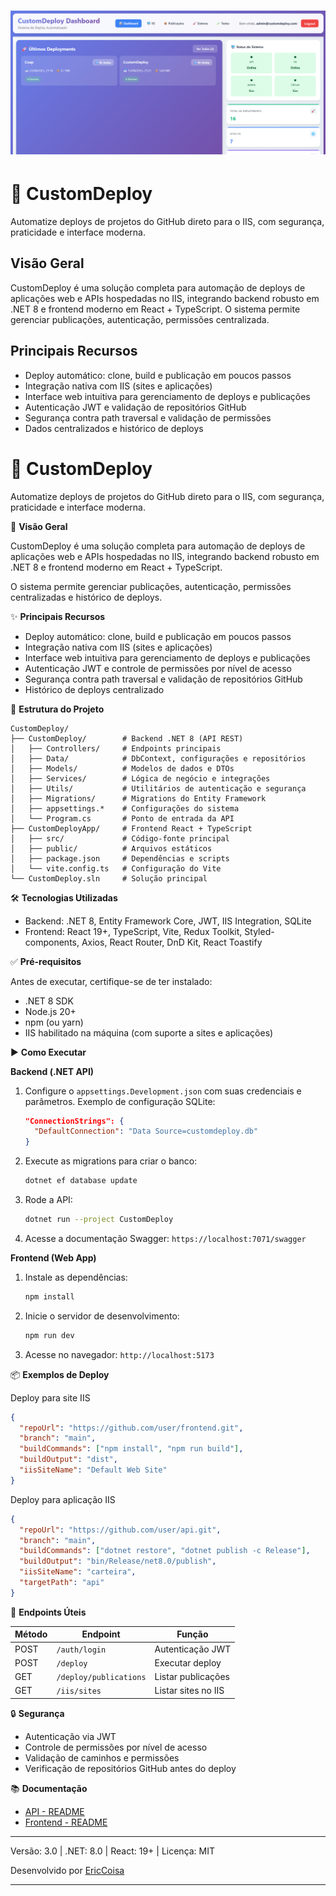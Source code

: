 # ![Dashboard do CustomDeploy](./public/dashboard.png)
# 🚀 CustomDeploy

Automatize deploys de projetos do GitHub direto para o IIS, com segurança, praticidade e interface moderna.

## Visão Geral

CustomDeploy é uma solução completa para automação de deploys de aplicações web e APIs hospedadas no IIS, integrando backend robusto em .NET 8 e frontend moderno em React + TypeScript. O sistema permite gerenciar publicações, autenticação, permissões centralizada.

## Principais Recursos

- Deploy automático: clone, build e publicação em poucos passos
- Integração nativa com IIS (sites e aplicações)
- Interface web intuitiva para gerenciamento de deploys e publicações
- Autenticação JWT e validação de repositórios GitHub
- Segurança contra path traversal e validação de permissões
- Dados centralizados e histórico de deploys


# 🚀 CustomDeploy

Automatize deploys de projetos do GitHub direto para o IIS, com segurança, praticidade e interface moderna.





📖 **Visão Geral**

CustomDeploy é uma solução completa para automação de deploys de aplicações web e APIs hospedadas no IIS, integrando backend robusto em .NET 8 e frontend moderno em React + TypeScript.

O sistema permite gerenciar publicações, autenticação, permissões centralizadas e histórico de deploys.

✨ **Principais Recursos**

- Deploy automático: clone, build e publicação em poucos passos
- Integração nativa com IIS (sites e aplicações)
- Interface web intuitiva para gerenciamento de deploys e publicações
- Autenticação JWT e controle de permissões por nível de acesso
- Segurança contra path traversal e validação de repositórios GitHub
- Histórico de deploys centralizado

📂 **Estrutura do Projeto**
```
CustomDeploy/
├── CustomDeploy/        # Backend .NET 8 (API REST)
│   ├── Controllers/     # Endpoints principais
│   ├── Data/            # DbContext, configurações e repositórios
│   ├── Models/          # Modelos de dados e DTOs
│   ├── Services/        # Lógica de negócio e integrações
│   ├── Utils/           # Utilitários de autenticação e segurança
│   ├── Migrations/      # Migrations do Entity Framework
│   ├── appsettings.*    # Configurações do sistema
│   └── Program.cs       # Ponto de entrada da API
├── CustomDeployApp/     # Frontend React + TypeScript
│   ├── src/             # Código-fonte principal
│   ├── public/          # Arquivos estáticos
│   ├── package.json     # Dependências e scripts
│   └── vite.config.ts   # Configuração do Vite
└── CustomDeploy.sln     # Solução principal
```

🛠 **Tecnologias Utilizadas**

- Backend: .NET 8, Entity Framework Core, JWT, IIS Integration, SQLite
- Frontend: React 19+, TypeScript, Vite, Redux Toolkit, Styled-components, Axios, React Router, DnD Kit, React Toastify

✅ **Pré-requisitos**

Antes de executar, certifique-se de ter instalado:

- .NET 8 SDK
- Node.js 20+
- npm (ou yarn)
- IIS habilitado na máquina (com suporte a sites e aplicações)

▶️ **Como Executar**

**Backend (.NET API)**

1. Configure o `appsettings.Development.json` com suas credenciais e parâmetros.
   Exemplo de configuração SQLite:
   ```json
   "ConnectionStrings": {
     "DefaultConnection": "Data Source=customdeploy.db"
   }
   ```
2. Execute as migrations para criar o banco:
   ```sh
   dotnet ef database update
   ```
3. Rode a API:
   ```sh
   dotnet run --project CustomDeploy
   ```
4. Acesse a documentação Swagger:
   `https://localhost:7071/swagger`

**Frontend (Web App)**

1. Instale as dependências:
   ```sh
   npm install
   ```
2. Inicie o servidor de desenvolvimento:
   ```sh
   npm run dev
   ```
3. Acesse no navegador:
   `http://localhost:5173`

📦 **Exemplos de Deploy**

Deploy para site IIS
```json
{
  "repoUrl": "https://github.com/user/frontend.git",
  "branch": "main",
  "buildCommands": ["npm install", "npm run build"],
  "buildOutput": "dist",
  "iisSiteName": "Default Web Site"
}
```

Deploy para aplicação IIS
```json
{
  "repoUrl": "https://github.com/user/api.git",
  "branch": "main",
  "buildCommands": ["dotnet restore", "dotnet publish -c Release"],
  "buildOutput": "bin/Release/net8.0/publish",
  "iisSiteName": "carteira",
  "targetPath": "api"
}
```

🔗 **Endpoints Úteis**

| Método | Endpoint                | Função                  |
|--------|-------------------------|-------------------------|
| POST   | `/auth/login`           | Autenticação JWT        |
| POST   | `/deploy`               | Executar deploy         |
| GET    | `/deploy/publications`  | Listar publicações      |
| GET    | `/iis/sites`            | Listar sites no IIS     |

🔒 **Segurança**

- Autenticação via JWT
- Controle de permissões por nível de acesso
- Validação de caminhos e permissões
- Verificação de repositórios GitHub antes do deploy

📚 **Documentação**

- [API - README](./CustomDeploy/README.md)
- [Frontend - README](./CustomDeployApp/README.md)

---

Versão: 3.0 | .NET: 8.0 | React: 19+ | Licença: MIT

Desenvolvido por [EricCoisa](https://github.com/EricCoisa)

---
